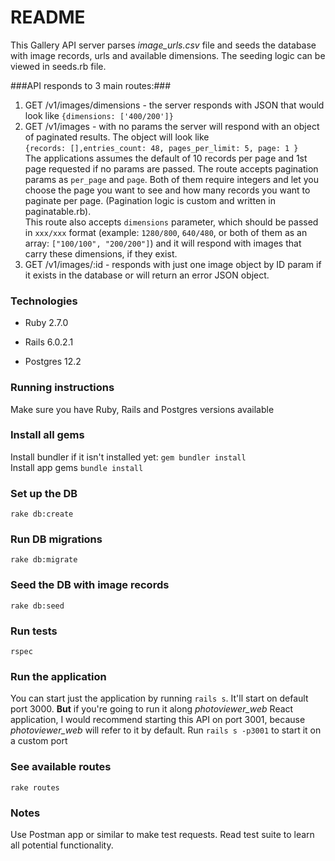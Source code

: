 # README
This Gallery API server parses *image_urls.csv* file and seeds the database with image records, urls and available dimensions. The seeding logic can be viewed in seeds.rb file. <br />

###API responds to 3 main routes:###
1. GET /v1/images/dimensions - the server responds with JSON that would look like `{dimensions: ['400/200']}`
2. GET /v1/images - with no params the server will respond with an object of paginated results. The object will look like<br />
`{records: [],entries_count: 48, pages_per_limit: 5, page: 1 }` <br />
The applications assumes the default of 10 records per page and 1st page requested if no params are passed. The route accepts pagination params as `per_page` and `page`. Both of them require integers and let you choose the page you want to see and how many records you want to paginate per page. (Pagination logic is custom and written in paginatable.rb).<br />
This route also accepts `dimensions` parameter, which should be passed in `xxx/xxx` format (example: `1280/800`, `640/480`, or both of them as an array: `["100/100", "200/200"]`) and it will respond with images that carry these dimensions, if they exist.
3. GET /v1/images/:id - responds with just one image object by ID param if it exists in the database or will return an error JSON object.

### Technologies

* Ruby 2.7.0

* Rails 6.0.2.1

* Postgres 12.2

### Running instructions
Make sure you have Ruby, Rails and Postgres versions available
### Install all gems
Install bundler if it isn't installed yet:  `gem bundler install`<br />
Install app gems `bundle install`
### Set up the DB
`rake db:create`
### Run DB migrations
`rake db:migrate`
### Seed the DB with image records
`rake db:seed`
### Run tests
`rspec`
### Run the application
You can start just the application by running `rails s`. It'll start on default port 3000. **But** if you're going to run it along *photoviewer_web* React application, I would recommend starting this API on port 3001, because *photoviewer_web* will refer to it by default. Run `rails s -p3001` to start it on a custom port
### See available routes
`rake routes`<br />
### Notes
Use Postman app or similar to make test requests. Read test suite to learn all potential functionality.